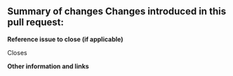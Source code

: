 **Summary of changes**
Changes introduced in this pull request:
-



**Reference issue to close (if applicable)**
<!-- Include the issue reference this pull request is connected to -->
<!--(e.g. Closes #1)-->
Closes


**Other information and links**
<!-- Add any other context about the pull request here. -->



<!-- Thank you 🔥 -->
